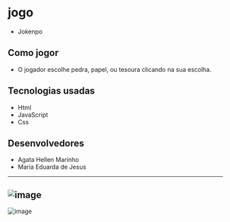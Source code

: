 # jogo
- Jokenpo

## Como jogor
- O jogador escolhe pedra, papel, ou tesoura clicando na sua escolha.

## Tecnologias usadas
- Html
- JavaScript
- Css

## Desenvolvedores
- Agata Hellen Marinho
- Maria Eduarda de Jesus

-----
![image](https://user-images.githubusercontent.com/124935747/217956864-34e0e0c9-7eac-44ad-ad15-8cc6f1c8a462.png)
----
![image](https://user-images.githubusercontent.com/124935747/217957638-9eeb7f90-5bf1-4e71-9492-014f7b29d6b1.png)
